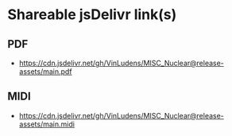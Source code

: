 # Shareable jsDelivr link(s)
## PDF
- https://cdn.jsdelivr.net/gh/VinLudens/MISC_Nuclear@release-assets/main.pdf
## MIDI
- https://cdn.jsdelivr.net/gh/VinLudens/MISC_Nuclear@release-assets/main.midi
